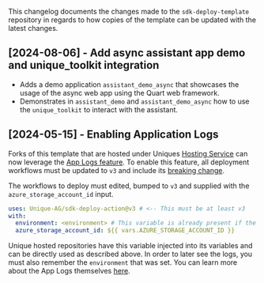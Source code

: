 This changelog documents the changes made to the `sdk-deploy-template` repository in regards to how copies of the template can be updated with the latest changes.

## [2024-08-06] - Add async assistant app demo and unique_toolkit integration
- Adds a demo application `assistant_demo_async` that showcases the usage of the async web app using the Quart web framework.
- Demonstrates in `assistant_demo` and `assistant_demo_async` how to use the `unique_toolkit` to interact with the assistant.

## [2024-05-15] - Enabling Application Logs
Forks of this template that are hosted under Uniques [Hosting Service](https://unique-ch.atlassian.net/wiki/x/noEKGg) can now leverage the [App Logs feature](https://unique-ch.atlassian.net/wiki/x/hgB_I). To enable this feature, all deployment workflows must be updated to `v3` and include its [breaking change](https://github.com/Unique-AG/sdk-deploy-action/blob/main/CHANGELOG.md#v3).

The workflows to deploy must edited, bumped to `v3` and supplied with the `azure_storage_account_id` input.

```yaml
uses: Unique-AG/sdk-deploy-action@v3 # <-- This must be at least v3 
with:
  environment: <environment> # This variable is already present if the module was previously deployed already.
  azure_storage_account_id: ${{ vars.AZURE_STORAGE_ACCOUNT_ID }}
```

Unique hosted repositories have this variable injected into its variables and can be directly used as described above. In order to later see the logs, you must also remember the `environment` that was set. You can learn more about the App Logs themselves [here](https://unique-ch.atlassian.net/wiki/x/hgB_I).